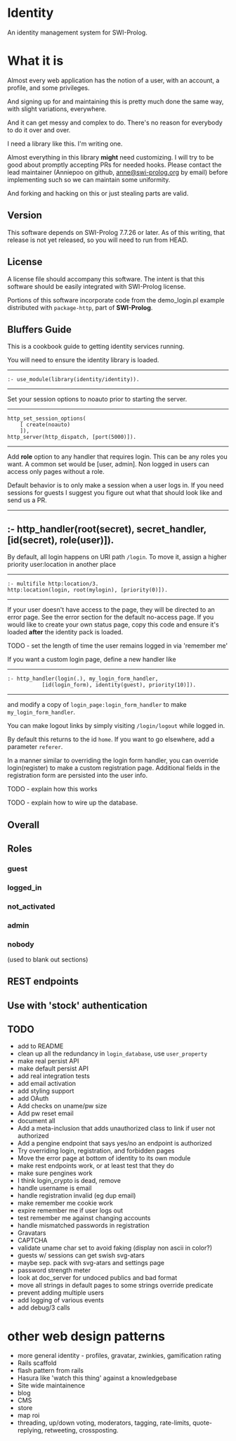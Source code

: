 # Identity

An identity management system for SWI-Prolog.

# What it is

Almost every web application has the notion of a user, with an account,
a profile, and some privileges.

And signing up for and maintaining this is pretty much done the same
way, with slight variations, everywhere.

And it can get messy and complex to do. There's no reason for everybody
to do it over and over.

I need a library like this. I'm writing one.

Almost everything in this library **might** need customizing. I will try to be
good about promptly accepting PRs for needed hooks. Please contact the lead
maintainer (Anniepoo on github, anne@swi-prolog.org by email) before implementing
such so we can maintain some uniformity.

And forking and hacking on this or just stealing parts are valid.

## Version

This software depends on SWI-Prolog 7.7.26 or later. As of this writing, 
that release is not yet released, so you will need to run from HEAD.

## License

A license file should accompany this software. The intent is that
this software should be easily integrated with SWI-Prolog license.

Portions of this software incorporate code from the demo_login.pl example
distributed with `package-http`, part of **SWI-Prolog**.

## Bluffers Guide

This is a cookbook guide to getting identity services running.

You will need to ensure the identity library is loaded.

---
    :- use_module(library(identity/identity)).
---

Set your session options to noauto prior to starting the server.

---
    http_set_session_options(
        [ create(noauto)
        ]),
    http_server(http_dispatch, [port(5000)]).
---

Add **role** option to any handler that requires login. This can be any
roles you want. A common set would be [user, admin]. Non logged in users
can access only pages without a role.

Default behavior is to only make a session when a user logs in. If you need
sessions for guests I suggest you figure out what that should look like and
send us a PR.

---
   :- http_handler(root(secret), secret_handler, [id(secret), role(user)]).
---

By default, all login happens on URI path `/login`. To move it, assign a higher
priority user:location in another place

---
    :- multifile http:location/3.
    http:location(login, root(mylogin), [priority(0)]).
---

If your user doesn't have access to the page, they will be directed to an
error page. See the error section for the default no-access page. If you would
like to create your own status page, copy this code and ensure it's loaded **after**
the identity pack is loaded.

TODO - set the length of time the user remains logged in via 'remember me'

If you want a custom login page, define a new handler like

---
    :- http_handler(login(.), my_login_form_handler,
               [id(login_form), identity(guest), priority(10)]).
---

and modify a copy of `login_page:login_form_handler` to make `my_login_form_handler`.

You can make logout links by simply visiting `/login/logout` while logged in.

By default this returns to the id `home`. If you want to go elsewhere, add a parameter `referer`.

In a manner similar to overriding the login form handler, you can override 
login(register) to make a custom registration page. Additional fields in
the registration form are persisted into the user info.  

TODO - explain how this works

TODO - explain how to wire up the database.


## Overall

## Roles

### guest

### logged_in

### not_activated

### admin

### nobody
(used to blank out sections)


## REST endpoints


## Use with 'stock' authentication

## TODO

 * add to README
 * clean up all the redundancy in `login_database`, use `user_property`
 * make real persist API 
 * make default persist API
 * add real integration tests
 * add email activation
 * add styling support
 * add OAuth
 * Add  checks on uname/pw size
 * Add pw reset email
 * document all
 * Add a meta-inclusion that adds unauthorized class to link if user not authorized
 * Add a pengine endpoint that says yes/no an endpoint is authorized
 * Try overriding login, registration, and forbidden pages
 * Move the error page at bottom of identity to its own module
 * make rest endpoints work, or at least test that they do
 * make sure pengines work
 * I think login_crypto is dead, remove
 * handle username is email
 * handle registration invalid (eg dup email)
 * make remember me cookie work
 * expire remember me if user logs out
 * test remember me against changing accounts
 * handle mismatched passwords in registration
 * Gravatars
 * CAPTCHA
 * validate uname char set to avoid faking (display non ascii in color?)
 * guests w/ sessions can get swish svg-atars
 * maybe sep. pack with svg-atars and settings page
 * password strength meter
 * look at doc_server for undoced publics and bad format
 * move all strings in default pages to some strings override predicate
 * prevent adding multiple users
 * add logging of various events
 * add debug/3 calls



# other web design patterns

 * more general identity - profiles, gravatar, zwinkies, gamification rating
 * Rails scaffold 
 * flash pattern from rails
 * Hasura like 'watch this thing' against a knowledgebase
 * Site wide maintainence
 * blog
 * CMS
 * store
 * map roi
 * threading, up/down voting, moderators, tagging, rate-limits, quote-replying, retweeting, crossposting. 
 





 


 



